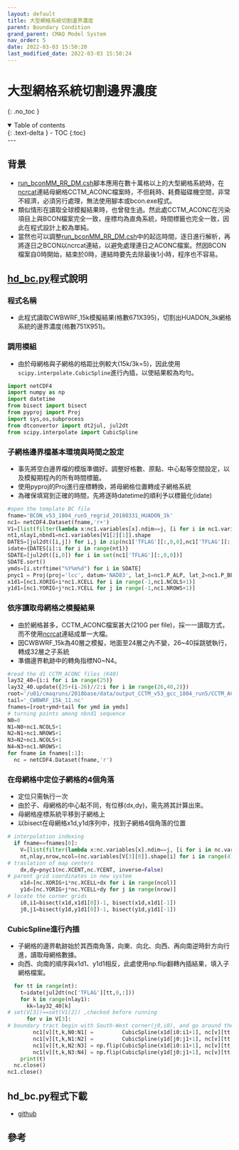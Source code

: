 ```yaml
---
layout: default
title: 大型網格系統切割邊界濃度
parent: Boundary Condition
grand_parent: CMAQ Model System
nav_order: 5
date: 2022-03-03 15:50:20
last_modified_date: 2022-03-03 15:50:24
---
```


# 大型網格系統切割邊界濃度
{: .no_toc }

<details open markdown="block">
  <summary>
    Table of contents
  </summary>
  {: .text-delta }
- TOC
{:toc}
</details>
---

## 背景
- [run_bconMM_RR_DM.csh](https://github.com/sinotec2/cmaq_relatives/blob/master/bcon/run_bconMM_RR_DM.csh)腳本應用在數十萬格以上的大型網格系統時，在[ncrcat]()連結母網格CCTM_ACONC檔案時，不但耗時、耗費磁碟機空間，非常不經濟，必須另行處理，無法使用腳本或bcon.exe程式。
- 類似情形在讀取全球模擬結果時，也曾發生過。然此處CCTM_ACONC在污染項目上與BCON檔案完全一致，座標均為直角系統，時間標籤也完全一致，因此在程式設計上較為單純。
- 當然也可以調整[run_bconMM_RR_DM.csh]()中的起迄時間，逐日進行解析，再將逐日之BCON以ncrcat連結，以避免處理連日之ACONC檔案。然因BCON檔案自0時開始，結束於0時，連結時要先去除最後1小時，程序也不容易。

## [hd_bc.py](https://github.com/sinotec2/cmaq_relatives/blob/master/bcon/hd_bc.py)程式說明
### 程式名稱
- 此程式讀取CWBWRF_15k模擬結果(格數671X395)，切割出HUADON_3k網格系統的邊界濃度(格數751X951)。

### 調用模組
- 由於母網格與子網格的格距比例較大(15k/3k=5)，因此使用`scipy.interpolate.CubicSpline`進行內插，以使結果較為均勻。

```python
import netCDF4
import numpy as np
import datetime
from bisect import bisect
from pyproj import Proj
import sys,os,subprocess
from dtconvertor import dt2jul, jul2dt
from scipy.interpolate import CubicSpline
```

### 子網格邊界檔基本環境與時間之設定
- 事先將空白邊界檔的模版準備好。調整好格數、原點、中心點等空間設定，以及模擬期程內的所有時間標籤。
- 使用pyproj的Proj進行座標轉換，將母網格位置轉成子網格系統
- 為確保填寫到正確的時間，先將逐時datetime的順利予以標籤化(idate)

```python
#open the template BC file
fname='BCON_v53_1804_run5_regrid_20180331_HUADON_3k'
nc1= netCDF4.Dataset(fname,'r+')
V1=[list(filter(lambda x:nc1.variables[x].ndim==j, [i for i in nc1.variables])) for j in [1,2,3,4]]
nt1,nlay1,nbnd1=nc1.variables[V1[2][1]].shape
DATES=[jul2dt([i,j]) for i,j in zip(nc1['TFLAG'][:,0,0],nc1['TFLAG'][:,0,1])]
idate={DATES[i]:i for i in range(nt1)}
SDATE=[jul2dt([i,0]) for i in set(nc1['TFLAG'][:,0,0])]
SDATE.sort()
ymds=[i.strftime("%Y%m%d") for i in SDATE]
pnyc1 = Proj(proj='lcc', datum='NAD83', lat_1=nc1.P_ALP, lat_2=nc1.P_BET,lat_0=nc1.YCENT, lon_0=nc1.XCENT, x_0=0, y_0=0.0)
x1d1=[nc1.XORIG+i*nc1.XCELL for i in range(-1,nc1.NCOLS+1)]
y1d1=[nc1.YORIG+j*nc1.YCELL for j in range(-1,nc1.NROWS+1)]
```

### 依序讀取母網格之模擬結果
- 由於網格甚多，CCTM_ACONC檔案甚大(210G per file)，採一一讀取方式，而不使用[ncrcat]()連結成單一大檔。
- 因CWBWRF_15k為40層之模擬，地面至24層之內不變，26~40採跳號執行，轉成32層之子系統
- 準備邊界軌跡中的轉角指標N0~N4。

```python    
#read the d1 CCTM_ACONC files (K40)
lay32_40={i:i for i in range(25)}
lay32_40.update({25+(i-26)//2:i for i in range(26,40,2)})
root='/u01/cmaqruns/2018base/data/output_CCTM_v53_gcc_1804_run5/CCTM_ACONC_v53_gcc_1804_run5_'
tail='_CWBWRF_15k_11.nc'
fnames=[root+ymd+tail for ymd in ymds]
# turning points among nbnd1 sequence
N0=0
N1=N0+nc1.NCOLS+1
N2=N1+nc1.NROWS+1
N3=N2+nc1.NCOLS+1
N4=N3+nc1.NROWS+1
for fname in fnames[:1]:
  nc = netCDF4.Dataset(fname,'r')
```
### 在母網格中定位子網格的4個角落
- 定位只需執行一次
- 由於子、母網格的中心點不同，有位移(dx,dy)，需先將其計算出來。
- 母網格座標系統平移到子網格上
- 以bisect在母網格x1d,y1d序列中，找到子網格4個角落的位置

```python
# interpolation indexing
  if fname==fnames[0]:
    V=[list(filter(lambda x:nc.variables[x].ndim==j, [i for i in nc.variables])) for j in [1,2,3,4]]
    nt,nlay,nrow,ncol=(nc.variables[V[3][0]].shape[i] for i in range(4))
# traslation of map centers
    dx,dy=pnyc1(nc.XCENT,nc.YCENT, inverse=False)
# parent grid coordinates in new system
    x1d=[nc.XORIG+i*nc.XCELL+dx for i in range(ncol)]
    y1d=[nc.YORIG+j*nc.YCELL+dy for j in range(nrow)]
# locate the corner grids
    i0,i1=bisect(x1d,x1d1[0])-1, bisect(x1d,x1d1[-1])
    j0,j1=bisect(y1d,y1d1[0])-1, bisect(y1d,y1d1[-1])
```
### CubicSpline進行內插
- 子網格的邊界軌跡始於其西南角落，向東、向北、向西、再向南逆時針方向行進，讀取母網格數據。
- 向西、向南的順序與x1d1、y1d1相反，此處使用np.flip翻轉內插結果，填入子網格檔案。

```python
  for tt in range(nt):
    t=idate(jul2dt(nc['TFLAG'][tt,0,:]))
    for k in range(nlay1):
      kk=lay32_40[k]
# set(V[3])==set(V1[2]) ,checked before running
      for v in V[3]:
# boundary tract begin with South-West corner(j0,i0), and go around the domain in counter-clock wise direction
        nc1[v][t,k,N0:N1] =         CubicSpline(x1d[i0:i1+1], nc[v][tt,kk,j0,i0:i1+1]) (x1d1[:-1])
        nc1[v][t,k,N1:N2] =         CubicSpline(y1d[j0:j1+1], nc[v][tt,kk,j0:j1+1,i1]) (y1d1[:-1])
        nc1[v][t,k,N2:N3] = np.flip(CubicSpline(x1d[i0:i1+1], nc[v][tt,kk,j1,i0:i1+1]) (x1d1[:-1]),axis=0)
        nc1[v][t,k,N3:N4] = np.flip(CubicSpline(y1d[j0:j1+1], nc[v][tt,kk,j0:j1+1,i0]) (y1d1[:-1]),axis=0)
    print(t)
  nc.close()
nc1.close()
```


## hd_bc.py程式下載
- [github](https://github.com/sinotec2/cmaq_relatives/blob/master/bcon/hd_bc.py)

## 參考

